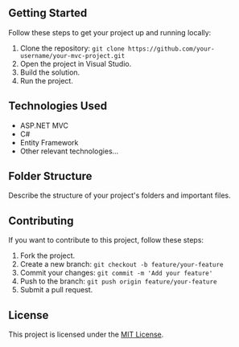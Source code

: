 ## Getting Started

Follow these steps to get your project up and running locally:

1. Clone the repository: `git clone https://github.com/your-username/your-mvc-project.git`
2. Open the project in Visual Studio.
3. Build the solution.
4. Run the project.

## Technologies Used

- ASP.NET MVC
- C#
- Entity Framework
- Other relevant technologies...

## Folder Structure

Describe the structure of your project's folders and important files.

## Contributing

If you want to contribute to this project, follow these steps:
1. Fork the project.
2. Create a new branch: `git checkout -b feature/your-feature`
3. Commit your changes: `git commit -m 'Add your feature'`
4. Push to the branch: `git push origin feature/your-feature`
5. Submit a pull request.

## License

This project is licensed under the [MIT License](LICENSE).
